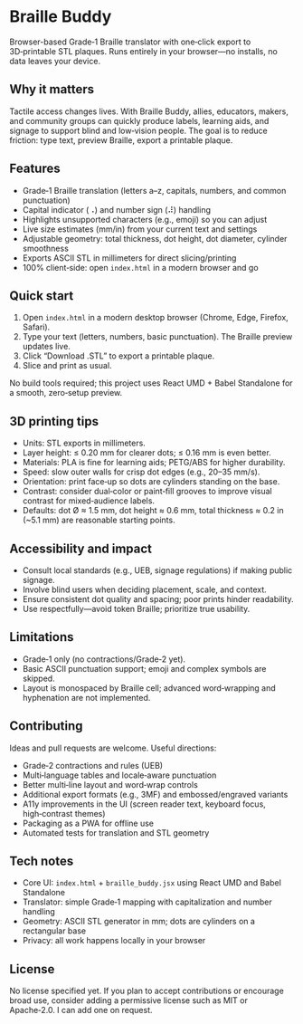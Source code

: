 # Braille Buddy

Browser-based Grade‑1 Braille translator with one‑click export to 3D‑printable STL plaques. Runs entirely in your browser—no installs, no data leaves your device.

## Why it matters

Tactile access changes lives. With Braille Buddy, allies, educators, makers, and community groups can quickly produce labels, learning aids, and signage to support blind and low‑vision people. The goal is to reduce friction: type text, preview Braille, export a printable plaque.

## Features

- Grade‑1 Braille translation (letters a–z, capitals, numbers, and common punctuation)
- Capital indicator (⠠) and number sign (⠼) handling
- Highlights unsupported characters (e.g., emoji) so you can adjust
- Live size estimates (mm/in) from your current text and settings
- Adjustable geometry: total thickness, dot height, dot diameter, cylinder smoothness
- Exports ASCII STL in millimeters for direct slicing/printing
- 100% client‑side: open `index.html` in a modern browser and go

## Quick start

1) Open `index.html` in a modern desktop browser (Chrome, Edge, Firefox, Safari).
2) Type your text (letters, numbers, basic punctuation). The Braille preview updates live.
3) Click “Download .STL” to export a printable plaque.
4) Slice and print as usual.

No build tools required; this project uses React UMD + Babel Standalone for a smooth, zero‑setup preview.

## 3D printing tips

- Units: STL exports in millimeters.
- Layer height: ≤ 0.20 mm for clearer dots; ≤ 0.16 mm is even better.
- Materials: PLA is fine for learning aids; PETG/ABS for higher durability.
- Speed: slow outer walls for crisp dot edges (e.g., 20–35 mm/s).
- Orientation: print face‑up so dots are cylinders standing on the base.
- Contrast: consider dual‑color or paint‑fill grooves to improve visual contrast for mixed‑audience labels.
- Defaults: dot Ø ≈ 1.5 mm, dot height ≈ 0.6 mm, total thickness ≈ 0.2 in (~5.1 mm) are reasonable starting points.

## Accessibility and impact

- Consult local standards (e.g., UEB, signage regulations) if making public signage.
- Involve blind users when deciding placement, scale, and context.
- Ensure consistent dot quality and spacing; poor prints hinder readability.
- Use respectfully—avoid token Braille; prioritize true usability.

## Limitations

- Grade‑1 only (no contractions/Grade‑2 yet).
- Basic ASCII punctuation support; emoji and complex symbols are skipped.
- Layout is monospaced by Braille cell; advanced word‑wrapping and hyphenation are not implemented.

## Contributing

Ideas and pull requests are welcome. Useful directions:

- Grade‑2 contractions and rules (UEB)
- Multi‑language tables and locale‑aware punctuation
- Better multi‑line layout and word‑wrap controls
- Additional export formats (e.g., 3MF) and embossed/engraved variants
- A11y improvements in the UI (screen reader text, keyboard focus, high‑contrast themes)
- Packaging as a PWA for offline use
- Automated tests for translation and STL geometry

## Tech notes

- Core UI: `index.html` + `braille_buddy.jsx` using React UMD and Babel Standalone
- Translator: simple Grade‑1 mapping with capitalization and number handling
- Geometry: ASCII STL generator in mm; dots are cylinders on a rectangular base
- Privacy: all work happens locally in your browser

## License

No license specified yet. If you plan to accept contributions or encourage broad use, consider adding a permissive license such as MIT or Apache‑2.0. I can add one on request.

